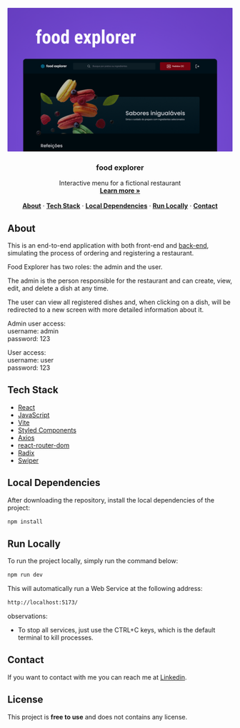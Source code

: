 <p align="center">
  <img src="./.github/preview.png" />
</p>

<h3 align="center">food explorer</h3>

<p align="center">
    Interactive menu for a fictional restaurant
    <br />
    <a href="https://ddfoodexplorer.netlify.app/"><strong>Learn more »</strong></a>
    <br />
    <br />
    <a href="#about"><strong>About</strong></a> ·
    <a href="#tech-stack"><strong>Tech Stack</strong></a> ·
    <a href="#local-dependencies"><strong>Local Dependencies</strong></a> ·
    <a href="#run-locally"><strong>Run Locally</strong></a> ·
    <a href="#contact"><strong>Contact</strong></a>
</p>

## About

This is an end-to-end application with both front-end and [back-end](https://github.com/denilsonbaptista/food-explorer-api), simulating the process of ordering and registering a restaurant.

Food Explorer has two roles: the admin and the user.

The admin is the person responsible for the restaurant and can create, view, edit, and delete a dish at any time.

The user can view all registered dishes and, when clicking on a dish, will be redirected to a new screen with more detailed information about it.

Admin user access: <br />
username: admin <br />
password: 123 <br />

User access: <br />
username: user <br />
password: 123 <br />

## Tech Stack

- [React](https://reactjs.org/)
- [JavaScript](https://developer.mozilla.org/en-US/docs/Web/JavaScript)
- [Vite](https://vitejs.dev/)
- [Styled Components](https://styled-components.com/)
- [Axios](https://axios-http.com/)
- [react-router-dom](https://reactrouter.com/web/guides/quick-start)
- [Radix](https://www.radix-ui.com/)
- [Swiper](https://swiperjs.com/)

## Local Dependencies

After downloading the repository, install the local dependencies of the project:

```bash
npm install
```

## Run Locally

To run the project locally, simply run the command below:

```bash
npm run dev
```

This will automatically run a Web Service at the following address:

```bash
http://localhost:5173/
```

observations:

- To stop all services, just use the CTRL+C keys, which is the default terminal to kill processes.

## Contact

If you want to contact with me you can reach me at [Linkedin](https://www.linkedin.com/in/denilsonbaptista/).

## License

This project is **free to use** and does not contains any license.
